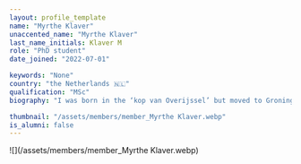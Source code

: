 ```yaml
---
layout: profile_template
name: "Myrthe Klaver"
unaccented_name: "Myrthe Klaver"
last_name_initials: Klaver M
role: "PhD student"
date_joined: "2022-07-01"

keywords: "None"
country: "the Netherlands 🇳🇱"
qualification: "MSc"
biography: "I was born in the ‘kop van Overijssel’ but moved to Groningen to obtain both my BSc and MSc in Biomedical Sciences at the University of Groningen. During my bachelor's I got captivated by cellular senescence, which brought me to Marco’s group for my first master internship. Here I examined the effect of histone deacetylase inhibitors on the induction of senescence. After graduating, I worked at the Radiotherapy and Molecular Cell Biology department of the UMCG for a year. As of July 2022, I’m happy to join Marco’s lab once again for a PhD project. This time I will work on a project that focuses on liver senescence."

thumbnail: "/assets/members/member_Myrthe Klaver.webp"
is_alumni: false
---
```


 ![](/assets/members/member_Myrthe Klaver.webp)

 